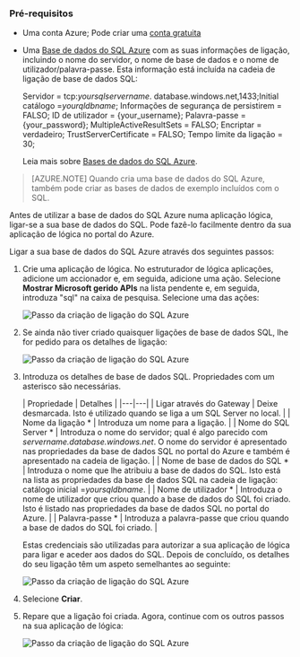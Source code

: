 ### <a name="prerequisites"></a>Pré-requisitos
- Uma conta Azure; Pode criar uma [conta gratuita](https://azure.microsoft.com/free)
- Uma [Base de dados do SQL Azure](../articles/sql-database/sql-database-get-started.md) com as suas informações de ligação, incluindo o nome do servidor, o nome de base de dados e o nome de utilizador/palavra-passe. Esta informação está incluída na cadeia de ligação de base de dados SQL:
  
    Servidor = tcp:*yoursqlservername*. database.windows.net,1433;Initial catálogo =*yourqldbname*; Informações de segurança de persistirem = FALSO; ID de utilizador = {your_username}; Palavra-passe = {your_password}; MultipleActiveResultSets = FALSO; Encriptar = verdadeiro; TrustServerCertificate = FALSO; Tempo limite da ligação = 30;

    Leia mais sobre [Bases de dados do SQL Azure](https://azure.microsoft.com/services/sql-database).

> [AZURE.NOTE] Quando cria uma base de dados do SQL Azure, também pode criar as bases de dados de exemplo incluídos com o SQL. 



Antes de utilizar a base de dados do SQL Azure numa aplicação lógica, ligar-se a sua base de dados do SQL. Pode fazê-lo facilmente dentro da sua aplicação de lógica no portal do Azure.  

Ligar a sua base de dados do SQL Azure através dos seguintes passos:  

1. Crie uma aplicação de lógica. No estruturador de lógica aplicações, adicione um accionador e, em seguida, adicione uma ação. Selecione **Mostrar Microsoft gerido APIs** na lista pendente e, em seguida, introduza "sql" na caixa de pesquisa. Selecione uma das ações:  

    ![Passo da criação de ligação do SQL Azure](./media/connectors-create-api-sqlazure/sql-actions.png)

2. Se ainda não tiver criado quaisquer ligações de base de dados SQL, lhe for pedido para os detalhes de ligação:  

    ![Passo da criação de ligação do SQL Azure](./media/connectors-create-api-sqlazure/connection-details.png) 

3. Introduza os detalhes de base de dados SQL. Propriedades com um asterisco são necessárias.

    | Propriedade | Detalhes |
|---|---|
| Ligar através do Gateway | Deixe desmarcada. Isto é utilizado quando se liga a um SQL Server no local. |
| Nome da ligação * | Introduza um nome para a ligação. | 
| Nome do SQL Server * | Introduza o nome do servidor; qual é algo parecido com *servername.database.windows.net*. O nome do servidor é apresentado nas propriedades da base de dados SQL no portal do Azure e também é apresentado na cadeia de ligação. | 
| Nome de base de dados do SQL * | Introduza o nome que lhe atribuiu a base de dados do SQL. Isto está na lista as propriedades da base de dados SQL na cadeia de ligação: catálogo inicial =*yoursqldbname*. | 
| Nome de utilizador * | Introduza o nome de utilizador que criou quando a base de dados do SQL foi criado. Isto é listado nas propriedades da base de dados SQL no portal do Azure. | 
| Palavra-passe * | Introduza a palavra-passe que criou quando a base de dados do SQL foi criado. | 

    Estas credenciais são utilizadas para autorizar a sua aplicação de lógica para ligar e aceder aos dados do SQL. Depois de concluído, os detalhes do seu ligação têm um aspeto semelhantes ao seguinte:  

    ![Passo da criação de ligação do SQL Azure](./media/connectors-create-api-sqlazure/sample-connection.png) 

4. Selecione **Criar**. 

5. Repare que a ligação foi criada. Agora, continue com os outros passos na sua aplicação de lógica: 

    ![Passo da criação de ligação do SQL Azure](./media/connectors-create-api-sqlazure/table.png)
